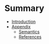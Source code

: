 # Summary

- [Introduction](./ch00-00-introduction.md)
- [Appendix](./appendix00-00-appendix.md)
  - [Semantics](./appendix00-01-semantics.md)
  - [References](./appendix00-02-references.md)

